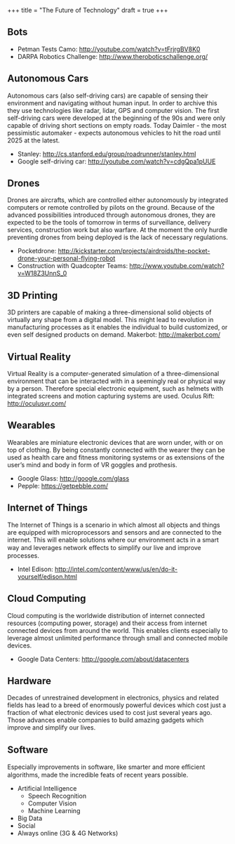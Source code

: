 +++
title = "The Future of Technology"
draft = true
+++


## Bots

- Petman Tests Camo: http://youtube.com/watch?v=tFrjrgBV8K0
- DARPA Robotics Challenge: http://www.theroboticschallenge.org/


## Autonomous Cars

Autonomous cars (also self-driving cars) are capable of sensing their environment and navigating without
human input.
In order to archive this they use technologies like radar, lidar, GPS and computer vision.
The first self-driving cars were developed at the beginning of the 90s and were only capable of driving short
sections on empty roads. Today Daimler - the most pessimistic automaker - expects autonomous vehicles to
hit the road until 2025 at the latest.

- Stanley: http://cs.stanford.edu/group/roadrunner/stanley.html
- Google self-driving car: http://youtube.com/watch?v=cdgQpa1pUUE


## Drones

Drones are aircrafts, which are controlled either autonomously by integrated computers or remote controlled
by pilots on the ground.
Because of the advanced possibilities introduced through autonomous drones, they are expected to be the
tools of tomorrow in terms of surveillance, delivery services, construction work but also warfare. At the
moment the only hurdle preventing drones from being deployed is the lack of necessary regulations.

- Pocketdrone: http://kickstarter.com/projects/airdroids/the-pocket-drone-your-personal-flying-robot
- Construction with Quadcopter Teams: http://www.youtube.com/watch?v=W18Z3UnnS_0


## 3D Printing

3D printers are capable of making a three-dimensional solid objects of virtually any shape from a digital
model.
This might lead to revolution in manufacturing processes as it enables the individual to build customized, or
even self designed products on demand.
Makerbot: http://makerbot.com/


## Virtual Reality

Virtual Reality is a computer-generated simulation of a three-dimensional environment that can be interacted
with in a seemingly real or physical way by a person. Therefore special electronic equipment, such as helmets
with integrated screens and motion capturing systems are used.
Oculus Rift: http://oculusvr.com/


## Wearables

Wearables are miniature electronic devices that are worn under, with or on top of clothing. By being constantly
connected with the wearer they can be used as health care and fitness monitoring systems or as extensions
of the user’s mind and body in form of VR goggles and prothesis.

- Google Glass: http://google.com/glass
- Pepple: https://getpebble.com/


## Internet of Things

The Internet of Things is a scenario in which almost all objects and things are equipped with microprocessors
and sensors and are connected to the internet. This will enable solutions where our environment acts in a
smart way and leverages network eﬀects to simplify our live and improve processes.

- Intel Edison: http://intel.com/content/www/us/en/do-it-yourself/edison.html


## Cloud Computing

Cloud computing is the worldwide distribution of internet connected resources (computing power, storage)
and their access from internet connected devices from around the world. This enables clients especially to
leverage almost unlimited performance through small and connected mobile devices.

- Google Data Centers: http://google.com/about/datacenters


## Hardware

Decades of unrestrained development in electronics, physics and related fields has lead to a breed of
enormously powerful devices which cost just a fraction of what electronic devices used to cost just several
years ago.
Those advances enable companies to build amazing gadgets which improve and simplify our lives.


## Software

Especially improvements in software, like smarter and more eﬃcient algorithms, made the incredible feats of
recent years possible.

- Artificial Intelligence
  - Speech Recognition
  - Computer Vision
  - Machine Learning
- Big Data
- Social
- Always online (3G & 4G Networks)

